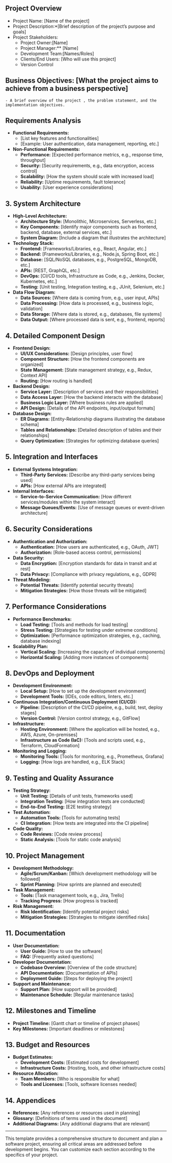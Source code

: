 ## Project Overview 
   - Project Name: [Name of the project]
   - Project Description:*[Brief description of the project’s purpose and goals]
   - Project Stakeholders:
     - Project Owner:[Name]
     - Project Manager:** [Name]
     - Development Team:[Names/Roles]
     - Clients/End Users: [Who will use this project]
     - Version Control 

## Business Objectives: [What the project aims to achieve from a business perspective]
    - A brief overview of the project , the problem statement, and the implementation objectives.

## Requirements Analysis
   - **Functional Requirements:**
     - [List key features and functionalities]
     - [Example: User authentication, data management, reporting, etc.]
   - **Non-Functional Requirements:**
     - **Performance:** [Expected performance metrics, e.g., response time, throughput]
     - **Security:** [Security requirements, e.g., data encryption, access control]
     - **Scalability:** [How the system should scale with increased load]
     - **Reliability:** [Uptime requirements, fault tolerance]
     - **Usability:** [User experience considerations]

## **3. System Architecture**
   - **High-Level Architecture:**
     - **Architecture Style:** [Monolithic, Microservices, Serverless, etc.]
     - **Key Components:** [Identify major components such as frontend, backend, database, external services, etc.]
     - **System Diagram:** [Include a diagram that illustrates the architecture]
   - **Technology Stack:**
     - **Frontend:** [Frameworks/Libraries, e.g., React, Angular, etc.]
     - **Backend:** [Frameworks/Libraries, e.g., Node.js, Spring Boot, etc.]
     - **Database:** [SQL/NoSQL databases, e.g., PostgreSQL, MongoDB, etc.]
     - **APIs:** [REST, GraphQL, etc.]
     - **DevOps:** [CI/CD tools, Infrastructure as Code, e.g., Jenkins, Docker, Kubernetes, etc.]
     - **Testing:** [Unit testing, Integration testing, e.g., JUnit, Selenium, etc.]
   - **Data Flow Diagram:**
     - **Data Sources:** [Where data is coming from, e.g., user input, APIs]
     - **Data Processing:** [How data is processed, e.g., business logic, validation]
     - **Data Storage:** [Where data is stored, e.g., databases, file systems]
     - **Data Output:** [Where processed data is sent, e.g., frontend, reports]

## **4. Detailed Component Design**
   - **Frontend Design:**
     - **UI/UX Considerations:** [Design principles, user flow]
     - **Component Structure:** [How the frontend components are organized]
     - **State Management:** [State management strategy, e.g., Redux, Context API]
     - **Routing:** [How routing is handled]
   - **Backend Design:**
     - **Service Layer:** [Description of services and their responsibilities]
     - **Data Access Layer:** [How the backend interacts with the database]
     - **Business Logic Layer:** [Where business rules are applied]
     - **API Design:** [Details of the API endpoints, input/output formats]
   - **Database Design:**
     - **ER Diagrams:** [Entity-Relationship diagrams illustrating the database schema]
     - **Tables and Relationships:** [Detailed description of tables and their relationships]
     - **Query Optimization:** [Strategies for optimizing database queries]

## **5. Integration and Interfaces**
   - **External Systems Integration:**
     - **Third-Party Services:** [Describe any third-party services being used]
     - **APIs:** [How external APIs are integrated]
   - **Internal Interfaces:**
     - **Service-to-Service Communication:** [How different services/modules within the system interact]
     - **Message Queues/Events:** [Use of message queues or event-driven architecture]

## **6. Security Considerations**
   - **Authentication and Authorization:**
     - **Authentication:** [How users are authenticated, e.g., OAuth, JWT]
     - **Authorization:** [Role-based access control, permissions]
   - **Data Security:**
     - **Data Encryption:** [Encryption standards for data in transit and at rest]
     - **Data Privacy:** [Compliance with privacy regulations, e.g., GDPR]
   - **Threat Modeling:**
     - **Potential Threats:** [Identify potential security threats]
     - **Mitigation Strategies:** [How those threats will be mitigated]

## **7. Performance Considerations**
   - **Performance Benchmarks:**
     - **Load Testing:** [Tools and methods for load testing]
     - **Stress Testing:** [Strategies for testing under extreme conditions]
     - **Optimization:** [Performance optimization strategies, e.g., caching, database indexing]
   - **Scalability Plan:**
     - **Vertical Scaling:** [Increasing the capacity of individual components]
     - **Horizontal Scaling:** [Adding more instances of components]

## **8. DevOps and Deployment**
   - **Development Environment:**
     - **Local Setup:** [How to set up the development environment]
     - **Development Tools:** [IDEs, code editors, linters, etc.]
   - **Continuous Integration/Continuous Deployment (CI/CD):**
     - **Pipeline:** [Description of the CI/CD pipeline, e.g., build, test, deploy stages]
     - **Version Control:** [Version control strategy, e.g., GitFlow]
   - **Infrastructure:**
     - **Hosting Environment:** [Where the application will be hosted, e.g., AWS, Azure, On-premises]
     - **Infrastructure as Code (IaC):** [Tools and scripts used, e.g., Terraform, CloudFormation]
   - **Monitoring and Logging:**
     - **Monitoring Tools:** [Tools for monitoring, e.g., Prometheus, Grafana]
     - **Logging:** [How logs are handled, e.g., ELK Stack]

## **9. Testing and Quality Assurance**
   - **Testing Strategy:**
     - **Unit Testing:** [Details of unit tests, frameworks used]
     - **Integration Testing:** [How integration tests are conducted]
     - **End-to-End Testing:** [E2E testing strategy]
   - **Test Automation:**
     - **Automation Tools:** [Tools for automating tests]
     - **CI Integration:** [How tests are integrated into the CI pipeline]
   - **Code Quality:**
     - **Code Reviews:** [Code review process]
     - **Static Analysis:** [Tools for static code analysis]

## **10. Project Management**
   - **Development Methodology:**
     - **Agile/Scrum/Kanban:** [Which development methodology will be followed]
     - **Sprint Planning:** [How sprints are planned and executed]
   - **Task Management:**
     - **Tools:** [Task management tools, e.g., Jira, Trello]
     - **Tracking Progress:** [How progress is tracked]
   - **Risk Management:**
     - **Risk Identification:** [Identify potential project risks]
     - **Mitigation Strategies:** [Strategies to mitigate identified risks]

## **11. Documentation**
   - **User Documentation:**
     - **User Guide:** [How to use the software]
     - **FAQ:** [Frequently asked questions]
   - **Developer Documentation:**
     - **Codebase Overview:** [Overview of the code structure]
     - **API Documentation:** [Documentation of APIs]
     - **Deployment Guide:** [Steps for deploying the project]
   - **Support and Maintenance:**
     - **Support Plan:** [How support will be provided]
     - **Maintenance Schedule:** [Regular maintenance tasks]

## **12. Milestones and Timeline**
   - **Project Timeline:** [Gantt chart or timeline of project phases]
   - **Key Milestones:** [Important deadlines or milestones]

## **13. Budget and Resources**
   - **Budget Estimates:**
     - **Development Costs:** [Estimated costs for development]
     - **Infrastructure Costs:** [Hosting, tools, and other infrastructure costs]
   - **Resource Allocation:**
     - **Team Members:** [Who is responsible for what]
     - **Tools and Licenses:** [Tools, software licenses needed]

## **14. Appendices**
   - **References:** [Any references or resources used in planning]
   - **Glossary:** [Definitions of terms used in the document]
   - **Additional Diagrams:** [Any additional diagrams that are relevant]

---

This template provides a comprehensive structure to document and plan a software project, ensuring all critical areas are addressed before development begins. You can customize each section according to the specifics of your project.